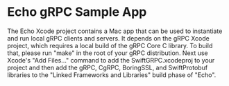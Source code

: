 # Echo gRPC Sample App

The Echo Xcode project contains a Mac app that can be used to
instantiate and run local gRPC clients and servers. It depends
on the gRPC Xcode project, which requires a local build of the
gRPC Core C library. To build that, please run "make" in the
root of your gRPC distribution. Next use Xcode's "Add Files..."
command to add the SwiftGRPC.xcodeproj to your project and
then add the gRPC, CgRPC, BoringSSL, and SwiftProtobuf
libraries to the "Linked Frameworks and Libraries" build phase of "Echo".
